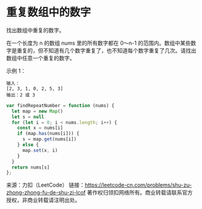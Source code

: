 # 重复数组中的数字

找出数组中重复的数字。

在一个长度为 n 的数组 nums 里的所有数字都在 0～n-1 的范围内。数组中某些数字是重复的，但不知道有几个数字重复了，也不知道每个数字重复了几次。请找出数组中任意一个重复的数字。

示例 1：

```
输入：
[2, 3, 1, 0, 2, 5, 3]
输出：2 或 3
```

```js
var findRepeatNumber = function (nums) {
  let map = new Map()
  let s = null
  for (let i = 0; i < nums.length; i++) {
    const x = nums[i]
    if (map.has(nums[i])) {
      s = map.get(nums[i])
    } else {
      map.set(x, i)
    }
  }
  return nums[s]
};
```

来源：力扣（LeetCode）
链接：<https://leetcode-cn.com/problems/shu-zu-zhong-zhong-fu-de-shu-zi-lcof>
著作权归领扣网络所有。商业转载请联系官方授权，非商业转载请注明出处。
